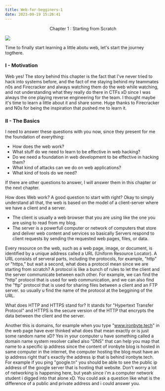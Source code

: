 ```yaml
---
title: Web-for-begginers-1
date: 2023-09-19 15:26:41
---
```


<center>
    Chapter 1 : Starting from Scratch
</center>


![](https://media3.giphy.com/media/y6aDJi4UcT2ow/giphy.gif?cid=6c09b952xrsb23978a5uriwh3crxwrnnfzmq009xpcetto7k&ep=v1_gifs_search&rid=giphy.gif&ct=g)

Time to finally start learning a little abotu web, let's start the journey togthere. 

### I - Motivation
Web yes! The story behind this chapter is the fact that I've never tried to hack into systems before, and the fact of me staying behind my teammates n0s and Firecracker and always watching them do the web while watching, and not understanding what they really do there in CTFs xD since I was always the one playing reverse engineering for the team. I thought maybe it's time to learn a little about it and share some. Huge thanks to Firecracker and N0s for being the inspiration that pushed me to learn it.

### II - The Basics
I need to answer these questions with you now, since they present for me the foundation of everything:

 * How does the web work?
 * What stuff do we need to learn to be effective in web hacking?
 * Do we need a foundation in web development to be effective in hacking them?
 * What kind of attacks can we do on web applications?
 * What kind of tools do we need?

If there are other questions to answer, I will answer them in this chapter or the next chapter.

How does Web work? A good question to start with right? Okay to simply understand all that, the web is based on the model of a client-server where we have a client and a server. 

 * The client is usually a web browser that you are using like the one you are using to read from my blog. 
 * The server is a powerfull computer or network of computers that store and deliver web content and services so basically Servers respond to client requests by sending the requested web pages, files, or data. 

Every resource on the web, such as a web page, image, or document, is identified by a unique address called a URL (Uniform Resource Locator). A URL consists of serveral parts, including the protocols, for example, "http" or "https," but wait a second, what does a protocol mean since we are starting from scratch? A protocol is like a bunch of rules to let the client and the server communicate between each other. For example, we can find the "http" protocol that is used for web communication, and we can also find the "ftp" protocol that is used for sharing files between a client and an FTP server. so usually u find the name of the protocol at the beggining of the URL.

What does HTTP and HTTPS stand for? It stands for "Hypertext Transfer Protocol" and HTTPS is the secure version of the HTTP that encrypts the data between the client and the server.

Another this is domains, for example when you type "www.ironbyte.tech" in the web page have ever thinked what does that mean exactly or is just some random name xD? Yes in your computer u have something called a domain name system resolver called also "DNS" that can help you map that name to a specific ip address since the content of ironbyte blog is hosted in same computer in the internet, the computer hosting the blog must have an ip address right that's exactly the address ip that is behind ironbyte.tech. For example if you ping "google.tn" you should be able to see the public ip address of the google server that is hosting that website. Don't worry a lot of networking is happening here, but yeah since i'm a computer network student i digged into that alone xD. You could ask a question like what is the difference of a public and private address and i could answer you. 








